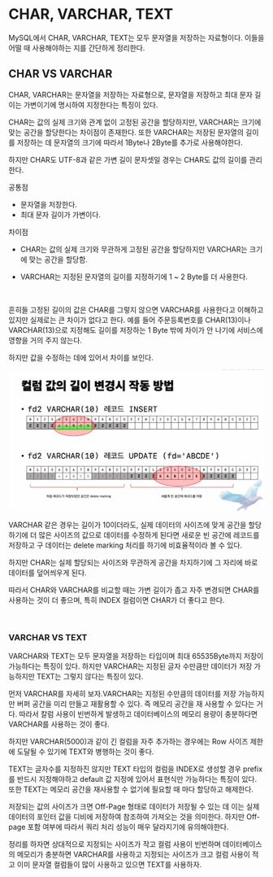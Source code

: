 # CHAR, VARCHAR, TEXT

MySQL에서 CHAR, VARCHAR, TEXT는 모두 문자열을 저장하는 자료형이다. 이들을 어떨 때 사용해야하는 지를 간단하게 정리한다.

## CHAR VS VARCHAR

CHAR, VARCHAR는 문자열을 저장하는 자료형으로, 문자열을 저장하고 최대 문자 길이는 가변이기에 명시하여 지정한다는 특징이 있다.

CHAR는 값의 실제 크기와 관계 없이 고정된 공간을 할당하지만, VARCHAR는 크기에 맞는 공간을 할당한다는 차이점이 존재한다. 또한 VARCHAR는 저장된 문자열의 길이를 저장하는 데 문자열의 크기에 따라서 1Byte나 2Byte를 추가로 사용해야한다.

하지만 CHAR도 UTF-8과 같은 가변 길이 문자셋일 경우는 CHAR도 값의 길이를 관리한다.

공통점

- 문자열을 저장한다.
- 최대 문자 길이가 가변이다.

차이점

- CHAR는 값의 실제 크기와 무관하게 고정된 공간을 할당하지만 VARCHAR는 크기에 맞는 공간을 할당함.

- VARCHAR는 지정된 문자열의 길이를 지정하기에 1 ~ 2 Byte를 더 사용한다.

<br />

흔히들 고정된 길이의 값은 CHAR를 그렇지 않으면 VARCHAR를 사용한다고 이해하고 있지만 실제로는 큰 차이가 없다고 한다. 예를 들어 주문등록번호를 CHAR(13)이나 VARCHAR(13)으로 지정해도 길이를 저장하는 1 Byte 밖에 차이가 안 나기에 서비스에 영향을 거의 주지 않는다.

하지만 값을 수정하는 데에 있어서 차이를 보인다.

<img src="./image/1.png"/>

VARCHAR 같은 경우는 길이가 10이더라도, 실제 데이터의 사이즈에 맞게 공간을 할당하기에 더 많은 사이즈의 값으로 데이터를 수정하게 된다면 새로운 빈 공간에 레코드를 저장하고 구 데이터는 delete marking 처리를 하기에 비효율적이라 볼 수 있다.

하지만 CHAR는 실제 할당되는 사이즈와 무관하게 공간을 차지하기에 그 자리에 바로 데이터를 덮어씌우게 된다.

따라서 CHAR와 VARCHAR를 비교할 때는 가변 길이가 좁고 자주 변경되면 CHAR를 사용하는 것이 더 좋으며, 특히 INDEX 컬럼이면 CHAR가 더 좋다고 한다.

<br />

### VARCHAR VS TEXT

VARCHAR와 TEXT는 모두 문자열을 저장하는 타입이며 최대 65535Byte까지 저장이 가능하다는 특징이 있다. 하지만 VARCHAR는 지정된 글자 수만큼만 데이터가 저장 가능하지만 TEXT는 그렇지 않다는 특징이 있다.

먼저 VARCHAR를 자세히 보자.VARCHAR는 지정된 수만큼의 데이터를 저장 가능하지만 버퍼 공간을 미리 만들고 재활용할 수 있다. 즉 메모리 공간을 재 사용할 수 있다는 거다. 따라서 칼럼 사용이 빈번하게 발생하고 데이터베이스의 메모리 용량이 충분하다면 VARCHAR를 사용하는 것이 좋다.

하지만 VARCHAR(5000)과 같이 긴 컬럼을 자주 추가하는 경우에는 Row 사이즈 제한에 도달될 수 있기에 TEXT와 병행하는 것이 좋다.

TEXT는 글자수를 지정하진 않지만 TEXT 타입의 컬럼을 INDEX로 생성할 경우 prefix를 반드시 지정해야하고 default 값 지정에 있어서 표현식만 가능하다는 특징이 있다. 또한 TEXT는 메모리 공간을 재사용할 수 없기에 필요할 때 마다 할당하고 해제한다.

저장되는 값의 사이즈가 크면 Off-Page 형태로 데이터가 저장될 수 있는 데 이는 실제 데이터의 포인터 값을 디비에 저장하여 참조하여 가져오는 것을 의미한다. 하지만 Off-page 포함 여부에 따라서 쿼리 처리 성능이 매우 달라지기에 유의해야한다.

정리를 하자면 상대적으로 지정되는 사이즈가 작고 컬럼 사용이 빈번하며 데이터베이스의 메모리가 충분하면 VARCHAR를 사용하고 지정되는 사이즈가 크고 컬럼 사용이 적고 이미 문자열 컬럼들이 많이 사용하고 있으면 TEXT를 사용하자.
